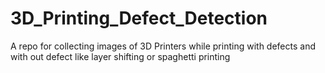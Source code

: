 # 3D_Printing_Defect_Detection
A repo for collecting images of 3D Printers while printing with defects and with out defect like layer shifting or spaghetti printing
